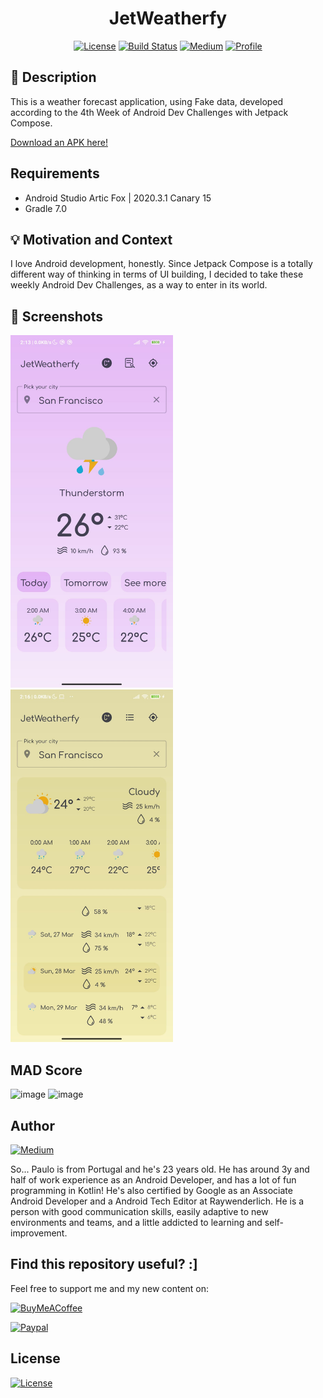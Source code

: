 <h1 align="center">JetWeatherfy</h1>

<p align="center">
  <a href="https://opensource.org/licenses/Apache-2.0"><img alt="License" src="https://img.shields.io/badge/License-Apache%202.0-blue.svg"/></a>
  <a href="https://github.com/pauloaapereira/AndroidDevChallenge_Week4_JetWeatherfy/actions"><img alt="Build Status" src="https://github.com/pauloaapereira/AndroidDevChallenge_Week4_JetWeatherfy/workflows/Check/badge.svg"/></a> 
  <a href="https://pauloaapereira.medium.com/"><img alt="Medium" src="https://badges.aleen42.com/src/medium.svg"/></a>
  <a href="https://github.com/pauloaapereira"><img alt="Profile" src="https://badges.aleen42.com/src/github.svg"/></a> 
</p>

## :scroll: Description
<!--- Describe your app in one or two sentences -->
This is a weather forecast application, using Fake data, developed according to the 4th Week of Android Dev Challenges with Jetpack Compose.

<a href="https://github.com/pauloaapereira/AndroidDevChallenge_Week4_JetWeatherfy/releases/download/v1.1/jetweatherfy.apk">Download an APK here!</a>

## Requirements
 - Android Studio Artic Fox | 2020.3.1 Canary 15
 - Gradle 7.0

## :bulb: Motivation and Context
<!--- Optionally point readers to interesting parts of your submission. -->
<!--- What are you especially proud of? -->
I love Android development, honestly.
Since Jetpack Compose is a totally different way of thinking in terms of UI building, I decided to take these weekly Android Dev Challenges, as a way to enter in its world.

## :camera_flash: Screenshots
<!-- You can add more screenshots here if you like -->
<img src="/results/screenshot_1.png" width="260">&emsp;<img src="/results/screenshot_2.png" width="260">


## MAD Score
![image](https://user-images.githubusercontent.com/27347361/114248588-ef5aa400-998f-11eb-9fae-e46a90d745c6.png)
![image](https://user-images.githubusercontent.com/27347361/114248605-fa153900-998f-11eb-8ff9-30d3e77ec851.png)



## Author

<a href="https://twitter.com/pauloppereiraa"><img alt="Medium" src="https://badges.aleen42.com/src/twitter.svg"/></a>

So... Paulo is from Portugal and he's 23 years old. 
He has around 3y and half of work experience as an Android Developer, and has a lot of fun programming in Kotlin! 
He's also certified by Google as an Associate Android Developer and a Android Tech Editor at Raywenderlich.
He is a person with good communication skills, easily adaptive to new environments and teams, and a little addicted to learning and self-improvement.


## Find this repository useful? :]

Feel free to support me and my new content on: 

<a href="https://www.buymeacoffee.com/ppereira"><img alt="BuyMeACoffee" src="https://badges.aleen42.com/src/buymeacoffee.svg"/></a> 

<a href="https://www.paypal.com/donate?hosted_button_id=68Q9V7ZGGAW2W"><img alt="Paypal" src="https://badges.aleen42.com/src/paypal.svg"/></a> 

## License

<a href="https://opensource.org/licenses/Apache-2.0"><img alt="License" src="https://img.shields.io/badge/License-Apache%202.0-blue.svg"/></a>
